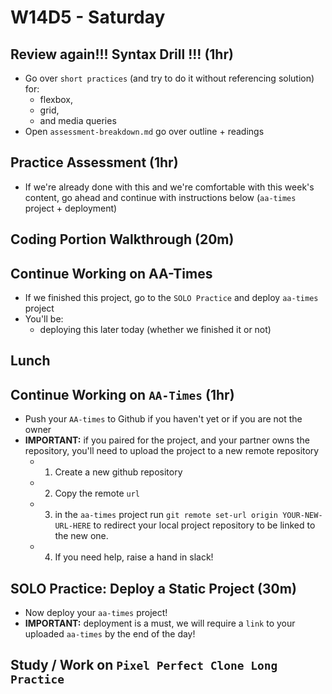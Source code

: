 # W14D5 - Saturday

## Review again!!! Syntax Drill !!! (1hr)
- Go over `short practices` (and try to do it without referencing solution) for:
  -  flexbox,
  -  grid,
  -  and media queries
- Open `assessment-breakdown.md` go over outline + readings
## Practice Assessment (1hr)
- If we're already done with this and we're comfortable with this week's content, go ahead and continue with instructions below (`aa-times` project + deployment)

## Coding Portion Walkthrough  (20m)

## Continue Working on AA-Times
- If we finished this project, go to the `SOLO Practice` and deploy `aa-times` project
- You'll be:
  - deploying this later today (whether we finished it or not)


## Lunch

## Continue Working on `AA-Times` (1hr)
- Push your `AA-times` to Github if you haven't yet or if you are not the owner
- **IMPORTANT:** if you paired for the project, and your partner owns the repository, you'll need to upload the project to a new remote repository
  - 1) Create a new github repository
  - 2) Copy the remote `url`
  - 3) in the `aa-times` project run `git remote set-url origin YOUR-NEW-URL-HERE` to redirect your local project repository to be linked to the new one.
  - 4) If you need help, raise a hand in slack!

## SOLO Practice: Deploy a Static Project (30m)
- Now deploy your `aa-times` project!
- **IMPORTANT:** deployment is a must, we will require a `link` to your uploaded `aa-times` by the end of the day!

## Study / Work on `Pixel Perfect Clone Long Practice`